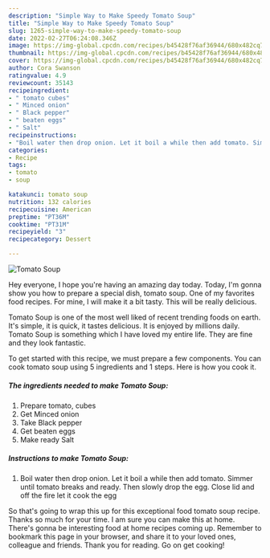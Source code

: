 ```yaml
---
description: "Simple Way to Make Speedy Tomato Soup"
title: "Simple Way to Make Speedy Tomato Soup"
slug: 1265-simple-way-to-make-speedy-tomato-soup
date: 2022-02-27T06:24:08.346Z
image: https://img-global.cpcdn.com/recipes/b45428f76af36944/680x482cq70/tomato-soup-recipe-main-photo.jpg
thumbnail: https://img-global.cpcdn.com/recipes/b45428f76af36944/680x482cq70/tomato-soup-recipe-main-photo.jpg
cover: https://img-global.cpcdn.com/recipes/b45428f76af36944/680x482cq70/tomato-soup-recipe-main-photo.jpg
author: Cora Swanson
ratingvalue: 4.9
reviewcount: 35143
recipeingredient:
- " tomato cubes"
- " Minced onion"
- " Black pepper"
- " beaten eggs"
- " Salt"
recipeinstructions:
- "Boil water then drop onion. Let it boil a while then add tomato. Simmer until tomato breaks and ready. Then slowly drop the egg. Close lid and off the fire let it cook the egg"
categories:
- Recipe
tags:
- tomato
- soup

katakunci: tomato soup 
nutrition: 132 calories
recipecuisine: American
preptime: "PT36M"
cooktime: "PT31M"
recipeyield: "3"
recipecategory: Dessert

---
```



![Tomato Soup](https://img-global.cpcdn.com/recipes/b45428f76af36944/680x482cq70/tomato-soup-recipe-main-photo.jpg)

Hey everyone, I hope you're having an amazing day today. Today, I'm gonna show you how to prepare a special dish, tomato soup. One of my favorites food recipes. For mine, I will make it a bit tasty. This will be really delicious.



Tomato Soup is one of the most well liked of recent trending foods on earth. It's simple, it is quick, it tastes delicious. It is enjoyed by millions daily. Tomato Soup is something which I have loved my entire life. They are fine and they look fantastic.


To get started with this recipe, we must prepare a few components. You can cook tomato soup using 5 ingredients and 1 steps. Here is how you cook it.

<!--inarticleads1-->

##### The ingredients needed to make Tomato Soup:

1. Prepare  tomato, cubes
1. Get  Minced onion
1. Take  Black pepper
1. Get  beaten eggs
1. Make ready  Salt




<!--inarticleads2-->

##### Instructions to make Tomato Soup:

1. Boil water then drop onion. Let it boil a while then add tomato. Simmer until tomato breaks and ready. Then slowly drop the egg. Close lid and off the fire let it cook the egg




So that's going to wrap this up for this exceptional food tomato soup recipe. Thanks so much for your time. I am sure you can make this at home. There's gonna be interesting food at home recipes coming up. Remember to bookmark this page in your browser, and share it to your loved ones, colleague and friends. Thank you for reading. Go on get cooking!

